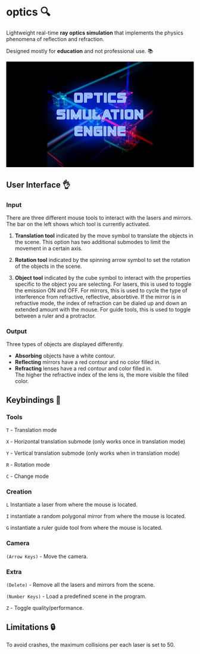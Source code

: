 # optics 🔍

Lightweight real-time **ray optics simulation** that implements the physics phenomena of reflection and refraction.

Designed mostly for **education** and not professional use. 📚

![Wallpaper](./optics/images/wallpaper.png)

## User Interface 👌

### Input

There are three different mouse tools to interact with the lasers and mirrors. The bar on the left shows which tool is currently activated.

1) **Translation tool** indicated by the move symbol to translate the objects in the scene.
This option has two additional submodes to limit the movement in a certain axis.

2) **Rotation tool** indicated by the spinning arrow symbol to set the rotation of the objects in the scene.

3) **Object tool** indicated by the cube symbol to interact with the properties specific to the object you are selecting.
For lasers, this is used to toggle the emission ON and OFF. 
For mirrors, this is used to cycle the type of interference from refractive, reflective, absorbtive.
If the mirror is in refractive mode, the index of refraction can be dialed up and down an extended amount with the mouse.
For guide tools, this is used to toggle between a ruler and a protractor.

### Output

Three types of objects are displayed differently.
* **Absorbing** objects have a white contour.
* **Reflecting** mirrors have a red contour and no color filled in.
* **Refracting** lenses have a red contour and color filled in.  
The higher the refractive index of the lens is, the more visible the filled color.

## Keybindings 🔑

### Tools

```T``` - Translation mode

```X``` - Horizontal translation submode (only works once in translation mode)

```Y``` - Vertical translation submode (only works when in translation mode)

```R``` - Rotation mode

```C``` - Change mode 

### Creation

```L``` Instantiate a laser from where the mouse is located.

```I``` instantiate a random polygonal mirror from where the mouse is located.

```G``` instantiate a ruler guide tool from where the mouse is located.

### Camera

```(Arrow Keys)``` - Move the camera.

### Extra

```(Delete)``` - Remove all the lasers and mirrors from the scene.

```(Number Keys)``` - Load a predefined scene in the program.

```Z``` - Toggle quality/performance.

## Limitations 🔒

To avoid crashes, the maximum collisions per each laser is set to 50.
